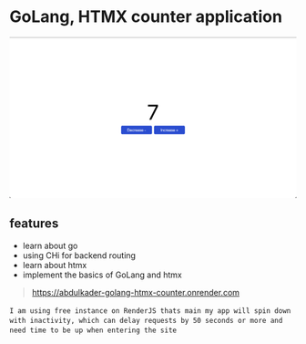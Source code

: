 # GoLang, HTMX counter application

![HomePage](./assets/ProjectScreenShot.png)

## features

- learn about go
- using CHi for backend routing
- learn about htmx
- implement the basics of GoLang and htmx

> <https://abdulkader-golang-htmx-counter.onrender.com>

`I am using free instance on RenderJS thats main my app will spin down with inactivity, which can delay requests by 50 seconds or more and need time to be up when entering the site`
